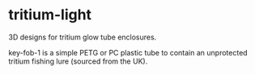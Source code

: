 # tritium-light
3D designs for tritium glow tube enclosures.

key-fob-1 is a simple PETG or PC plastic tube to contain an unprotected tritium fishing lure (sourced from the UK).

